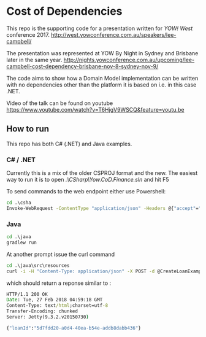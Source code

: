 # Cost of Dependencies

This repo is the supporting code for a presentation written for *YOW! West* conference 2017.
http://west.yowconference.com.au/speakers/lee-campbell/

The presentation was represented at YOW By Night in Sydney and Brisbane later in the same year.
http://nights.yowconference.com.au/upcoming/lee-campbell-cost-dependency-brisbane-nov-8-sydney-nov-9/

The code aims to show how a Domain Model implementation can be written with no dependencies other than the platform it is based on i.e. in this case .NET.

Video of the talk can be found on youtube
https://www.youtube.com/watch?v=T6HjgV9WSCQ&feature=youtu.be

## How to run

This repo has both C# (.NET) and Java examples.

### C# / .NET

Currently this is a mix of the older CSPROJ format and the new.
The easiest way to run it is to open _.\CSharp\Yow.CoD.Finance.sln_ and hit F5

To send commands to the web endpoint either use Powershell:

```bat
cd .\csha
Invoke-WebRequest -ContentType "application/json" -Headers @{"accept"="application/json"} -Method Post -InFile "CreateLoanExamplePayload.json" -UseBasicParsing -Uri "http://localhost:64181/Loan"
```

### Java

```bat
cd .\java
gradlew run
```

At another prompt issue the curl command

```bat
cd .\java\src\resources
curl -i -H "Content-Type: application/json" -X POST -d @CreateLoanExamplePayload.json http://localhost:4567/Loan
```

which should return a reponse similar to :

```bat
HTTP/1.1 200 OK
Date: Tue, 27 Feb 2018 04:59:18 GMT
Content-Type: text/html;charset=utf-8
Transfer-Encoding: chunked
Server: Jetty(9.3.2.v20150730)

{"loanId":"5d7fdd20-a0d4-40ea-b54e-addb8dabb436"}
```
